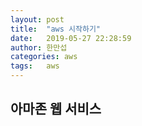```yaml
---
layout: post
title:  "aws 시작하기"
date:   2019-05-27 22:28:59
author: 한만섭
categories: aws
tags:	aws
---
```



## 아마존 웹 서비스 

